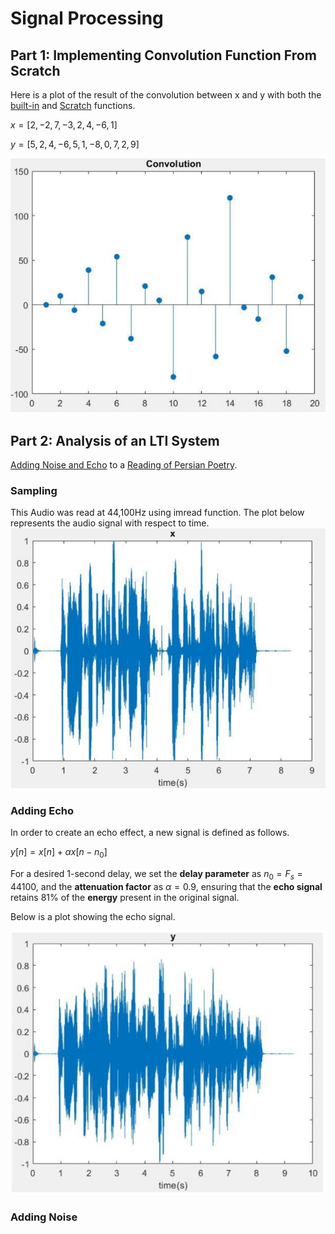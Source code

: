 # Signal Processing
## Part 1: Implementing Convolution Function From Scratch
Here is a plot of the result of the convolution between x and y with both the [built-in](https://github.com/fardinabbasi/Signal_Processing/blob/main/Conv.m) and [Scratch](https://github.com/fardinabbasi/Signal_Processing/blob/main/Convolution.m) functions.

$x = [2,-2,7,-3,2,4,-6,1]$

$y = [5,2,4,-6,5,1,-8,0,7,2,9]$

<img src="/readme_images/conv.jpg" >

## Part 2: Analysis of an LTI System
[Adding Noise and Echo](https://github.com/fardinabbasi/Signal_Processing/blob/main/Audio.m) to a [Reading of Persian Poetry](https://github.com/fardinabbasi/Signal_Processing/blob/main/my_sound.wav).
### Sampling
This Audio was read at 44,100Hz using imread function.
The plot below represents the audio signal with respect to time.
<img src="/readme_images/sound.jpg">
### Adding Echo
In order to create an echo effect, a new signal is defined as follows.

$y[n] = x[n] + \alpha x[n-n_0]$

For a desired 1-second delay, we set the **delay parameter** as $n_0 = F_s = 44100$, and the **attenuation factor** as $\alpha = 0.9$, ensuring that the **echo signal** retains 81% of the **energy** present in the original signal.

Below is a plot showing the echo signal.

<img src="/readme_images/y.jpg" >

### Adding Noise
